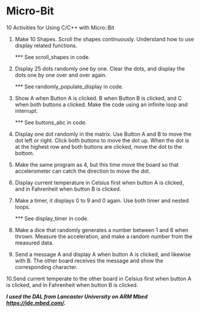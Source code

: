 # Micro-Bit
10 Activities for Using C/C++ with Micro::Bit

1. Make 10 Shapes. Scroll the shapes continuously. Understand how to use display related functions.
   
   *** See scroll_shapes in code.
   
2. Display 25 dots randomly one by one. Clear the dots, and display the dots one by one over and over again.

   *** See randomly_populate_display in code.

3. Show A when Button A is clicked. B when Button B is clicked, and C when both buttons a clicked.
   Make the code using an infinite loop and interrupt.
   
   *** See buttons_abc in code.
   
4. Display one dot randomly in the matrix. Use Button A and B to move the dot left or right. Click both buttons to move the      dot up. When the dot is at the highest row and both buttons are clicked, move the dot to the bottom.

5. Make the same program as 4, but this time move the board so that accelerometer can catch the direction to move the dot.

6. Display current temperature in Celsius first when button A is clicked, and in Fahrenheit when button B is clicked.

7. Make a timer, it displays 0 to 9 and 0 again. Use both timer and nested loops. 

   *** See display_timer in code.
   
8. Make a dice that randomly generates a number between 1 and 6 when thrown. Measure the acceleration, and make a random          number from the measured data.

9. Send a message A and display A when button A is clicked, and likewise with B. The other board receives the message and show    the corresponding character.

10.Send current temperate to the other board in Celsius first when button A is clicked, and in Fahrenheit when button B is        clicked.

   ***I used the DAL from Lancaster University on ARM Mbed https://ide.mbed.com/.***
